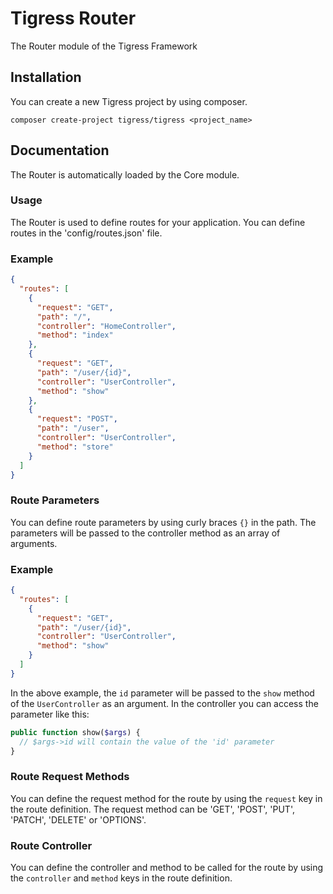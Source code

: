 # Tigress Router
The Router module of the Tigress Framework

## Installation
You can create a new Tigress project by using composer.
````
composer create-project tigress/tigress <project_name>
````
## Documentation

The Router is automatically loaded by the Core module.

### Usage
The Router is used to define routes for your application. You can define routes in the 'config/routes.json' file.

### Example
```json
{
  "routes": [
    {
      "request": "GET",
      "path": "/",
      "controller": "HomeController",
      "method": "index"
    },
    {
      "request": "GET",
      "path": "/user/{id}",
      "controller": "UserController",
      "method": "show"
    },
    {
      "request": "POST",
      "path": "/user",
      "controller": "UserController",
      "method": "store"
    }
  ]
}
```

### Route Parameters
You can define route parameters by using curly braces `{}` in the path. The parameters will be passed to the controller method as an array of arguments.

### Example
```json
{
  "routes": [
    {
      "request": "GET",
      "path": "/user/{id}",
      "controller": "UserController",
      "method": "show"
    }
  ]
}
```

In the above example, the `id` parameter will be passed to the `show` method of the `UserController` as an argument.
In the controller you can access the parameter like this:
```php
public function show($args) {
  // $args->id will contain the value of the 'id' parameter
}
```

### Route Request Methods
You can define the request method for the route by using the `request` key in the route definition. The request method can be 'GET', 'POST', 'PUT', 'PATCH', 'DELETE' or 'OPTIONS'.

### Route Controller
You can define the controller and method to be called for the route by using the `controller` and `method` keys in the route definition.